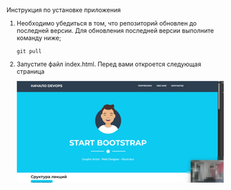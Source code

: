 Инструкция по установке приложения 

1. Необходимо убедиться в том, что репозиторий обновлен до последней версии. Для обновления последней версии выполните команду ниже;

   ```
   git pull 
   ```
2. Запустите файл index.html. Перед вами откроется следующая страница

   ![1737563497043](image/install/1737563497043.png)
